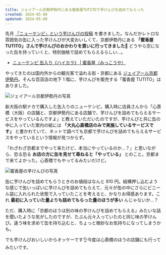 ```yaml
---
title: ジェイアール京都伊勢丹にある蜜香屋TUTITOで芋けんぴを詰めてもらった
created: 2024-05-08
updated: 2024-05-08
---
```


先月 [「ニューケンピ」という芋けんぴの投稿](/blog/20240414/) を書きました。なんだかレトロな雰囲気の缶に入った芋けんぴが大変おいしくて、京都伊勢丹にある **「蜜香屋 TUTITO」さんで芋けんぴのおかわりを買いに行ってきました🍠** どうやら空になった缶を持っていくと、特別価格で詰めてもらえるらしい…。

- [ニューケンピ 缶入り《ハイカラ》 | 蜜香屋（みっこうや）](https://mikkouya-online-shop.com/items/5e1504156899fd70fbeec8ca)

やってきたのは国内外からの観光客で溢れる街・京都にある [ジェイアール京都伊勢丹](https://www.mistore.jp/store/kyoto.html)。そんな百貨店の地下 1 階に、芋けんぴを販売する「蜜香屋 TUTITO」はありました。

![ジェイアール京都伊勢丹の写真](11d44482-5a1d-4501-7652-248373869900)

新大阪の駅ナカで購入した缶入りのニューケンピ。購入時に店員さんから「心斎橋（大阪）の店舗と、京都伊勢丹にある店舗で、芋けんぴを詰めてもらえるサービスをやっているんですよ」と教えていただいたのですが、芋けんぴと共に缶の中に入っていた案内の紙には **「大丸心斎橋店のみで実施しているサービスです」** と書かれていて、ネットで調べても京都で芋けんぴを詰めてもらえるサービスをやっているという情報が見つからず。

「わざわざ京都までやって来たけど、本当にやっているのか…？」と思いながら、恐る恐る **お店の方に缶を見せて尋ねると「やっている」** とのこと。京都まで来てよかった。心斎橋でもやってるみたいだけど。

![蜜香屋の芋けんぴの写真](8eb79b37-779c-45e1-c905-6aef9c633b00)

缶に芋けんぴを詰めてもらうときのお値段はなんと 810 円。結構押し込むような感じで缶いっぱいに芋けんぴを詰めてもらえて、元々が缶の中にさらにビニール袋に入れられた状態で入っていたことを考えると、かなりお得感あります。これ **最初に入っていた量よりも詰めてもらった量のほうが多い** んじゃないか…？

ただ、購入時に「京都のほうは別の味の芋けんぴを詰めてもらえる」みたいな話を聞いたような気がしたのですが、たぶん元々入っていたのと同じ味の芋けんぴ。違う味を求めて缶を持ち込むと、ちょっと微妙なお気持ちになってしまうかも。

でも芋けんぴおいしいからオッケーです👌今度は心斎橋のほうの店舗にも行ってみたいです。
